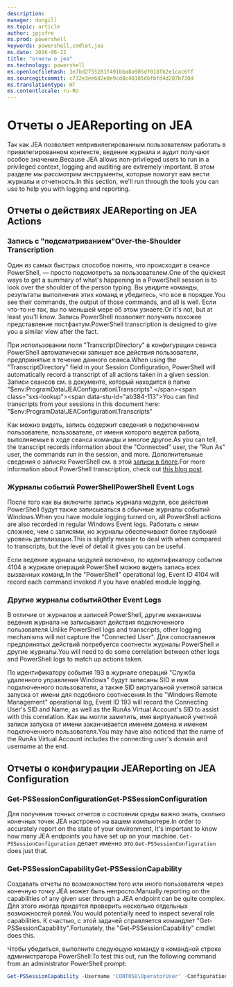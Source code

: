 ```yaml
---
description: 
manager: dongill
ms.topic: article
author: jpjofre
ms.prod: powershell
keywords: powershell,cmdlet,jea
ms.date: 2016-06-22
title: "отчеты о jea"
ms.technology: powershell
ms.openlocfilehash: 3e7bd2755281f491bba8a905df018fb2e1cac6ff
ms.sourcegitcommit: c732e3ee6d2e0e9cd8c40105d6fbfd4d207b730d
ms.translationtype: HT
ms.contentlocale: ru-RU
---
```

# <a name="reporting-on-jea"></a><span data-ttu-id="ab384-103">Отчеты о JEA</span><span class="sxs-lookup"><span data-stu-id="ab384-103">Reporting on JEA</span></span>
<span data-ttu-id="ab384-104">Так как JEA позволяет непривилегированным пользователям работать в привилегированном контексте, ведение журнала и аудит получают особое значение.</span><span class="sxs-lookup"><span data-stu-id="ab384-104">Because JEA allows non-privileged users to run in a privileged context, logging and auditing are extremely important.</span></span>
<span data-ttu-id="ab384-105">В этом разделе мы рассмотрим инструменты, которые помогут вам вести журналы и отчетность.</span><span class="sxs-lookup"><span data-stu-id="ab384-105">In this section, we'll run through the tools you can use to help you with logging and reporting.</span></span>

## <a name="reporting-on-jea-actions"></a><span data-ttu-id="ab384-106">Отчеты о действиях JEA</span><span class="sxs-lookup"><span data-stu-id="ab384-106">Reporting on JEA Actions</span></span>
### <a name="over-the-shoulder-transcription"></a><span data-ttu-id="ab384-107">Запись с "подсматриванием"</span><span class="sxs-lookup"><span data-stu-id="ab384-107">Over-the-Shoulder Transcription</span></span>
<span data-ttu-id="ab384-108">Один из самых быстрых способов понять, что происходит в сеансе PowerShell, — просто подсмотреть за пользователем.</span><span class="sxs-lookup"><span data-stu-id="ab384-108">One of the quickest ways to get a summary of what's happening in a PowerShell session is to look over the shoulder of the person typing.</span></span>
<span data-ttu-id="ab384-109">Вы увидите команды, результаты выполнения этих команд и убедитесь, что все в порядке.</span><span class="sxs-lookup"><span data-stu-id="ab384-109">You see their commands, the output of those commands, and all is well.</span></span>
<span data-ttu-id="ab384-110">Если что-то не так, вы по меньшей мере об этом узнаете.</span><span class="sxs-lookup"><span data-stu-id="ab384-110">Or it's not, but at least you'll know.</span></span>
<span data-ttu-id="ab384-111">Запись PowerShell позволяет получить похожее представление постфактум.</span><span class="sxs-lookup"><span data-stu-id="ab384-111">PowerShell transcription is designed to give you a similar view after the fact.</span></span>

<span data-ttu-id="ab384-112">При использовании поля "TranscriptDirectory" в конфигурации сеанса PowerShell автоматически запишет все действия пользователя, предпринятые в течение данного сеанса.</span><span class="sxs-lookup"><span data-stu-id="ab384-112">When using the "TranscriptDirectory" field in your Session Configuration, PowerShell will automatically record a transcript of all actions taken in a given session.</span></span>
<span data-ttu-id="ab384-113">Записи сеансов см. в документе, который находится в папке "$env:ProgramData\JEAConfiguration\Transcripts".</span><span class="sxs-lookup"><span data-stu-id="ab384-113">You can find transcripts from your sessions in this document here: "$env:ProgramData\JEAConfiguration\Transcripts"</span></span>

<span data-ttu-id="ab384-114">Как можно видеть, запись содержит сведения о подключенном пользователе, пользователе, от имени которого ведется работа, выполняемые в ходе сеанса команды и многое другое.</span><span class="sxs-lookup"><span data-stu-id="ab384-114">As you can tell, the transcript records information about the "Connected" user, the "Run As" user, the commands run in the session, and more.</span></span>
<span data-ttu-id="ab384-115">Дополнительные сведения о записях PowerShell см. в этой [записи в блоге](http://blogs.msdn.com/b/powershell/archive/2015/06/09/powershell-the-blue-team.aspx).</span><span class="sxs-lookup"><span data-stu-id="ab384-115">For more information about PowerShell transcription, check out [this blog post](http://blogs.msdn.com/b/powershell/archive/2015/06/09/powershell-the-blue-team.aspx).</span></span>

### <a name="powershell-event-logs"></a><span data-ttu-id="ab384-116">Журналы событий PowerShell</span><span class="sxs-lookup"><span data-stu-id="ab384-116">PowerShell Event Logs</span></span>
<span data-ttu-id="ab384-117">После того как вы включите запись журнала модуля, все действия PowerShell будут также записываться в обычные журналы событий Windows.</span><span class="sxs-lookup"><span data-stu-id="ab384-117">When you have module logging turned on, all PowerShell actions are also recorded in regular Windows Event logs.</span></span>
<span data-ttu-id="ab384-118">Работать с ними сложнее, чем с записями, но журналы обеспечивают более глубокий уровень детализации.</span><span class="sxs-lookup"><span data-stu-id="ab384-118">This is slightly messier to deal with when compared to transcripts, but the level of detail it gives you can be useful.</span></span>

<span data-ttu-id="ab384-119">Если ведение журнала модулей включено, по идентификатору события 4104 в журнале операций PowerShell можно видеть запись всех вызванных команд.</span><span class="sxs-lookup"><span data-stu-id="ab384-119">In the "PowerShell" operational log, Event ID 4104 will record each command invoked if you have enabled module logging.</span></span>

### <a name="other-event-logs"></a><span data-ttu-id="ab384-120">Другие журналы событий</span><span class="sxs-lookup"><span data-stu-id="ab384-120">Other Event Logs</span></span>
<span data-ttu-id="ab384-121">В отличие от журналов и записей PowerShell, другие механизмы ведения журнала не записывают действия подключенного пользователя.</span><span class="sxs-lookup"><span data-stu-id="ab384-121">Unlike PowerShell logs and transcripts, other logging mechanisms will not capture the "Connected User".</span></span>
<span data-ttu-id="ab384-122">Для сопоставления предпринятых действий потребуется соотнести журналы PowerShell и другие журналы.</span><span class="sxs-lookup"><span data-stu-id="ab384-122">You will need to do some correlation between other logs and PowerShell logs to match up actions taken.</span></span>

<span data-ttu-id="ab384-123">По идентификатору события 193 в журнале операций "Служба удаленного управления Windows" будут записаны SID и имя подключенного пользователя, а также SID виртуальной учетной записи запуска от имени для подобного соотнесения.</span><span class="sxs-lookup"><span data-stu-id="ab384-123">In the "Windows Remote Management" operational log, Event ID 193 will record the Connecting User's SID and Name, as well as the RunAs Virtual Account's SID to assist with this correlation.</span></span>
<span data-ttu-id="ab384-124">Как вы могли заметить, имя виртуальной учетной записи запуска от имени заканчивается именем домена и именем подключенного пользователя.</span><span class="sxs-lookup"><span data-stu-id="ab384-124">You may have also noticed that the name of the RunAs Virtual Account includes the connecting user's domain and username at the end.</span></span>

## <a name="reporting-on-jea-configuration"></a><span data-ttu-id="ab384-125">Отчеты о конфигурации JEA</span><span class="sxs-lookup"><span data-stu-id="ab384-125">Reporting on JEA Configuration</span></span>
### <a name="get-pssessionconfiguration"></a><span data-ttu-id="ab384-126">Get-PSSessionConfiguration</span><span class="sxs-lookup"><span data-stu-id="ab384-126">Get-PSSessionConfiguration</span></span>
<span data-ttu-id="ab384-127">Для получения точных отчетов о состоянии среды важно знать, сколько конечных точек JEA настроено на вашем компьютере.</span><span class="sxs-lookup"><span data-stu-id="ab384-127">In order to accurately report on the state of your environment, it's important to know how many JEA endpoints you have set up on your machine.</span></span>
<span data-ttu-id="ab384-128">`Get-PSSessionConfiguration` делает именно это.</span><span class="sxs-lookup"><span data-stu-id="ab384-128">`Get-PSSessionConfiguration` does just that.</span></span>

### <a name="get-pssessioncapability"></a><span data-ttu-id="ab384-129">Get-PSSessionCapability</span><span class="sxs-lookup"><span data-stu-id="ab384-129">Get-PSSessionCapability</span></span>
<span data-ttu-id="ab384-130">Создавать отчеты по возможностям того или иного пользователя через конечную точку JEA может быть непросто.</span><span class="sxs-lookup"><span data-stu-id="ab384-130">Manually reporting on the capabilities of any given user through a JEA endpoint can be quite complex.</span></span>
<span data-ttu-id="ab384-131">Для этого иногда придется проверить несколько отдельных возможностей ролей.</span><span class="sxs-lookup"><span data-stu-id="ab384-131">You would potentially need to inspect several role capabilities.</span></span>
<span data-ttu-id="ab384-132">К счастью, с этой задачей справляется командлет "Get-PSSessionCapability".</span><span class="sxs-lookup"><span data-stu-id="ab384-132">Fortunately, the "Get-PSSessionCapability" cmdlet does this.</span></span>

<span data-ttu-id="ab384-133">Чтобы убедиться, выполните следующую команду в командной строке администратора PowerShell:</span><span class="sxs-lookup"><span data-stu-id="ab384-133">To test this out, run the following command from an administrator PowerShell prompt:</span></span>
```PowerShell
Get-PSSessionCapability -Username 'CONTOSO\OperatorUser' -ConfigurationName JEADemo
```

